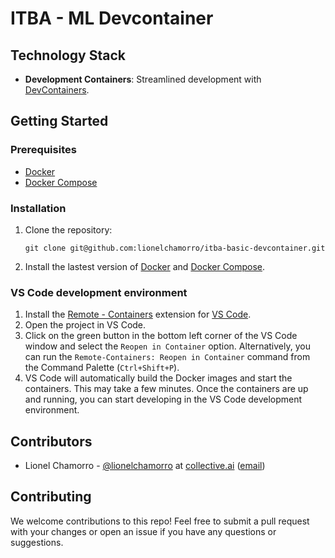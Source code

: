 # ITBA - ML Devcontainer

## Technology Stack
- **Development Containers**: Streamlined development with [DevContainers](https://code.visualstudio.com/docs/devcontainers/containers).

## Getting Started

### Prerequisites

- [Docker](https://docs.docker.com/)
- [Docker Compose](https://docs.docker.com/compose/install/)

### Installation
1. Clone the repository:
   ```
   git clone git@github.com:lionelchamorro/itba-basic-devcontainer.git
   ```

2. Install the lastest version of [Docker](https://docs.docker.com/engine/install/) and [Docker Compose](https://docs.docker.com/compose/install/).


### VS Code development environment
1. Install the [Remote - Containers](https://marketplace.visualstudio.com/items?itemName=ms-vscode-remote.remote-containers) extension for [VS Code](https://code.visualstudio.com/).
2. Open the project in VS Code.
3. Click on the green button in the bottom left corner of the VS Code window and select the `Reopen in Container` option. Alternatively, you can run the `Remote-Containers: Reopen in Container` command from the Command Palette (`Ctrl+Shift+P`).
4. VS Code will automatically build the Docker images and start the containers. This may take a few minutes. Once the containers are up and running, you can start developing in the VS Code development environment.

## Contributors
- Lionel Chamorro - [@lionelchamorro](https://github.com/lionelchamorro ) at [collective.ai](https://collectiveai.io) ([email](mailto:lio@collectiveai.io?subject=[GitHub]%ITBA))

## Contributing
We welcome contributions to this repo! Feel free to submit a pull request with your changes or open an issue if you have any questions or suggestions.
